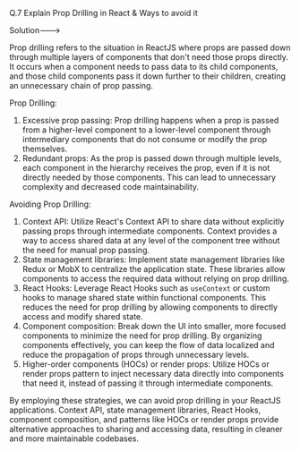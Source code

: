 Q.7 Explain Prop Drilling in React & Ways to avoid it

Solution--->

Prop drilling refers to the situation in ReactJS where props are passed down through multiple layers of components that don't need those props directly. It occurs when a component needs to pass data to its child components, and those child components pass it down further to their children, creating an unnecessary chain of prop passing.

Prop Drilling:
1. Excessive prop passing: Prop drilling happens when a prop is passed from a higher-level component to a lower-level component through intermediary components that do not consume or modify the prop themselves.
2. Redundant props: As the prop is passed down through multiple levels, each component in the hierarchy receives the prop, even if it is not directly needed by those components. This can lead to unnecessary complexity and decreased code maintainability.

Avoiding Prop Drilling:
1. Context API: Utilize React's Context API to share data without explicitly passing props through intermediate components. Context provides a way to access shared data at any level of the component tree without the need for manual prop passing.
2. State management libraries: Implement state management libraries like Redux or MobX to centralize the application state. These libraries allow components to access the required data without relying on prop drilling.
3. React Hooks: Leverage React Hooks such as `useContext` or custom hooks to manage shared state within functional components. This reduces the need for prop drilling by allowing components to directly access and modify shared state.
4. Component composition: Break down the UI into smaller, more focused components to minimize the need for prop drilling. By organizing components effectively, you can keep the flow of data localized and reduce the propagation of props through unnecessary levels.
5. Higher-order components (HOCs) or render props: Utilize HOCs or render props pattern to inject necessary data directly into components that need it, instead of passing it through intermediate components.

By employing these strategies, we can avoid prop drilling in your ReactJS applications. Context API, state management libraries, React Hooks, component composition, and patterns like HOCs or render props provide alternative approaches to sharing and accessing data, resulting in cleaner and more maintainable codebases.